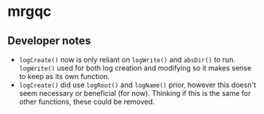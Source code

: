 # mrgqc

## Developer notes 

- `logCreate()` now is only reliant on `logWrite()` and `absDir()` to run. `logWrite()` used for both log creation
   and modifying so it makes sense to keep as its own function. 
- `logCreate()` did use `logRoot()` and `logName()` prior, however this doesn't seem necessary or
   beneficial (for now). Thinking if this is the same for other functions, these could be removed.